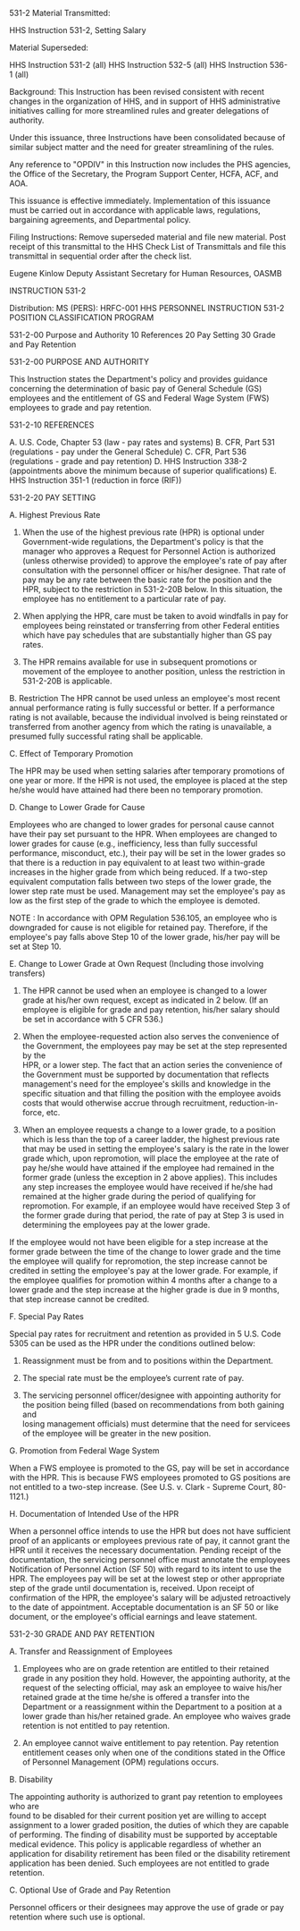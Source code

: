 
531-2
Material Transmitted:

HHS Instruction 531-2, Setting Salary

Material Superseded:

HHS Instruction 531-2 (all)
HHS Instruction 532-5 (all)
HHS Instruction 536-1 (all)

Background:
This Instruction has been revised consistent with recent changes in the organization of HHS,  and in support of HHS administrative initiatives  calling  for more  streamlined  rules  and greater delegations of authority.

Under this issuance, three Instructions have been consolidated because of similar subject matter and the  need for greater streamlining of the rules.

Any reference to "OPDIV" in this Instruction now includes the PHS agencies, the Office of the Secretary, the Program Support Center, HCFA, ACF, and AOA.

This issuance is effective immediately.  Implementation of this issuance must be carried out in accordance with applicable laws, regulations, bargaining agreements, and Departmental policy.

Filing Instructions:
Remove superseded material and file new material. Post receipt of this transmittal to the HHS Check List of Transmittals and file this transmittal in sequential order after the check list.





Eugene  Kinlow
Deputy Assistant Secretary for Human Resources, OASMB



INSTRUCTION 531-2

Distribution:  MS (PERS):  HRFC-001 
HHS PERSONNEL INSTRUCTION 531-2
POSITION CLASSIFICATION PROGRAM

531-2-00	Purpose and Authority
	10	References
	20	Pay Setting
	30	Grade and Pay Retention

531-2-00  PURPOSE AND AUTHORITY

This Instruction states the Department's policy and provides guidance concerning the determination of basic pay of General Schedule (GS) employees and the entitlement of GS and Federal Wage System (FWS) employees to grade and pay retention.

531-2-10  REFERENCES

A.	U.S. Code, Chapter 53 (law - pay rates and systems)
B.	CFR, Part 531 (regulations - pay under the General Schedule)
C.	CFR, Part 536 (regulations - grade and pay retention)
D.	HHS Instruction 338-2 (appointments above the minimum because of superior qualifications)
E.	HHS Instruction 351-1 (reduction in force (RIF))

531-2-20  PAY SETTING

A.	Highest Previous Rate

1.	When the use of the highest previous rate (HPR) is optional under Government-wide regulations, the Department's policy is that the manager who approves a Request for Personnel Action is authorized (unless otherwise provided) to approve the employee's rate of pay after consultation with the personnel officer or his/her designee. That rate of pay may be any rate between the basic rate for the position and the HPR, subject to the restriction in 531-2-20B below. In this situation, the employee has no entitlement to a particular rate of pay.

2.	When applying the HPR, care must be taken to avoid windfalls in pay for employees being reinstated or transferring from other Federal entities which have pay schedules that are substantially higher than GS pay rates.

3.	The HPR remains available for use in subsequent promotions or movement of the employee to another position, unless the restriction in 531-2-20B is applicable.
 

B.	Restriction
The HPR cannot be used unless an employee's most recent annual performance rating is fully successful or better.   If a performance rating is not available, because the individual involved is being reinstated or transferred from another agency from which the rating is unavailable,  a presumed fully successful rating shall be applicable.

C.	Effect of Temporary Promotion

The HPR may be used when setting salaries after temporary promotions of one year or more.  If the HPR is not used, the employee is placed at the step he/she would have attained had there been no temporary promotion.

D.	Change to Lower Grade for Cause

Employees who are changed to lower grades for personal cause cannot have their pay set pursuant to the HPR.  When employees are changed to lower grades for cause (e.g., inefficiency, less than fully successful performance, misconduct, etc.), their pay will be set in the lower grades so that there is a reduction in pay equivalent to at least two within-grade increases in the higher grade from which being reduced.  If a two-step equivalent computation falls between two steps of the lower grade, the lower step rate must be used. Management may set the employee's pay as low as the first step of the grade to which the employee is demoted.

NOTE :  In accordance with OPM Regulation 536.105, an employee who is downgraded for cause is not eligible for retained pay.  Therefore, if the employee's pay falls above Step 10 of the lower grade, his/her pay will be set at Step 10.

E.	Change to Lower Grade at Own Request (Including those involving transfers)

1.	The HPR cannot be used when an employee is changed to a lower grade at his/her own request, except as indicated in 2 below.  (If an employee is eligible for grade and pay retention, his/her salary should be set in accordance with 5 CFR 536.)

2.	When the employee-requested action also serves the convenience of the Government, the employees pay may be set at the step represented by the  
HPR, or a lower step.  The fact that an action series the convenience of the Government must be supported by documentation that reflects management's need for the employee's skills and knowledge in the specific situation and that filling the position with the employee avoids costs that would otherwise accrue through recruitment, reduction-in-force, etc.

3.	When an employee requests a change to a lower grade, to a position which is less than the top of a career ladder, the highest previous rate that may be used in setting the employee's salary is the rate in the lower grade which, upon  repromotion, will place the employee at the rate of pay he/she would have attained if the employee had remained in the former grade (unless the exception in 2 above applies).  This includes any step increases the employee would have received if he/she had remained at the higher grade during the period of qualifying for repromotion.  For example, if an employee would have received Step 3 of the former grade during that period, the rate of pay at Step 3 is used in determining the employees pay at the lower grade.

If the employee would not have been eligible for a step increase at the former grade between the time of the change to lower grade and the time the employee will qualify for repromotion, the step increase cannot be credited in setting the employee's pay at the lower grade.  For example, if the employee qualifies for promotion within 4 months after a change to a lower grade and the step increase at the higher grade is due in 9 months, that step increase cannot be credited.

F.	Special Pay Rates

Special pay rates for recruitment and retention as provided in 5 U.S. Code 5305 can be used as the HPR under the conditions outlined below:

1.	Reassignment must be from and to positions within the Department.

2.	The special rate must be the employee’s current rate of pay.

3.	The servicing personnel officer/designee with appointing authority for the position being filled (based on recommendations from both gaining and  
losing management officials) must determine that the need for servicees of the employee will be greater in the new position.

G.	Promotion from Federal Wage System

When a FWS employee is promoted to the GS, pay will be set in accordance with the HPR. This is because FWS employees promoted to GS positions are not entitled to a two-step increase. (See U.S. v. Clark - Supreme Court, 80-1121.)

H.	Documentation of Intended Use of the HPR

When a personnel office intends to use the HPR but does not have sufficient proof of an applicants or employees previous rate of pay, it cannot grant the HPR until it receives the necessary documentation. Pending receipt of the documentation, the servicing personnel office must annotate the employees Notification of Personnel Action (SF 50) with regard to its intent to use the HPR.  The employees pay will be set at the lowest step or other appropriate step of the grade until documentation is, received. Upon receipt of confirmation of the HPR, the employee's salary will be adjusted retroactively to the date of appointment. Acceptable documentation is an SF 50 or like document, or the employee's official earnings and leave statement.



531-2-30  GRADE AND PAY RETENTION

A.	Transfer and Reassignment of Employees

1.	Employees who are on grade retention are entitled to their retained grade in any position they hold. However, the appointing authority, at the request of the selecting official, may ask an employee to waive his/her retained grade at the time he/she is offered a transfer into the Department or a reassignment within the Department to a position at a lower grade than his/her retained grade. An employee who waives grade retention is not entitled to pay retention.

2.	An employee cannot waive entitlement to pay retention. Pay retention entitlement ceases only when one of the conditions stated in the Office of Personnel Management (OPM) regulations occurs.

B.	Disability

The appointing authority is authorized to grant pay retention to employees who are  
found to be disabled for their current position yet are willing to accept assignment to a lower graded position, the duties of which they are capable of performing.  The finding of disability must be supported by acceptable medical evidence. This policy is applicable regardless of whether an application for disability retirement has been filed or the disability retirement application has been denied.  Such employees are not entitled to grade retention.

C.	Optional Use of Grade and Pay Retention

Personnel officers or their designees may approve the use of grade or pay retention where such use is optional.
